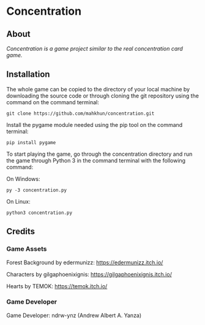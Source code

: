 # Concentration
## About
*Concentration is a game project similar to the real concentration card game.*
## Installation
The whole game can be copied to the directory of your local machine by downloading the source code or through cloning the git repository using the command on the command terminal:

```git clone https://github.com/mahkhun/concentration.git```

 Install the pygame module needed using the pip tool on the command terminal:

```pip install pygame```

To start playing the game, go through the concentration directory and run the game through Python 3 in the command terminal with the following command:

On Windows:

```py -3 concentration.py```

On Linux:

```python3 concentration.py```

## Credits
### Game Assets
Forest Background by edermunizz: https://edermunizz.itch.io/

Characters by gilgaphoenixignis: https://gilgaphoenixignis.itch.io/

Hearts by TEMOK: https://temok.itch.io/

### Game Developer

Game Developer: ndrw-ynz (Andrew Albert A. Yanza)
